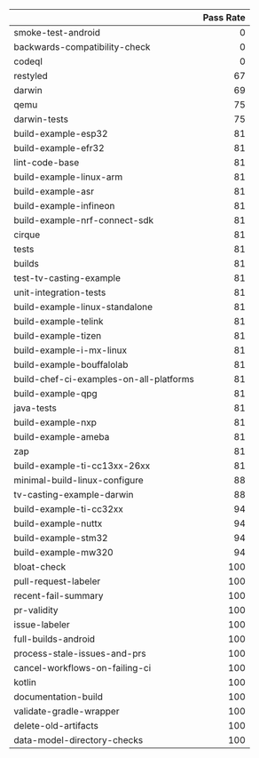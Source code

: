 |                                         |   Pass Rate |
|:----------------------------------------|------------:|
| smoke-test-android                      |           0 |
| backwards-compatibility-check           |           0 |
| codeql                                  |           0 |
| restyled                                |          67 |
| darwin                                  |          69 |
| qemu                                    |          75 |
| darwin-tests                            |          75 |
| build-example-esp32                     |          81 |
| build-example-efr32                     |          81 |
| lint-code-base                          |          81 |
| build-example-linux-arm                 |          81 |
| build-example-asr                       |          81 |
| build-example-infineon                  |          81 |
| build-example-nrf-connect-sdk           |          81 |
| cirque                                  |          81 |
| tests                                   |          81 |
| builds                                  |          81 |
| test-tv-casting-example                 |          81 |
| unit-integration-tests                  |          81 |
| build-example-linux-standalone          |          81 |
| build-example-telink                    |          81 |
| build-example-tizen                     |          81 |
| build-example-i-mx-linux                |          81 |
| build-example-bouffalolab               |          81 |
| build-chef-ci-examples-on-all-platforms |          81 |
| build-example-qpg                       |          81 |
| java-tests                              |          81 |
| build-example-nxp                       |          81 |
| build-example-ameba                     |          81 |
| zap                                     |          81 |
| build-example-ti-cc13xx-26xx            |          81 |
| minimal-build-linux-configure           |          88 |
| tv-casting-example-darwin               |          88 |
| build-example-ti-cc32xx                 |          94 |
| build-example-nuttx                     |          94 |
| build-example-stm32                     |          94 |
| build-example-mw320                     |          94 |
| bloat-check                             |         100 |
| pull-request-labeler                    |         100 |
| recent-fail-summary                     |         100 |
| pr-validity                             |         100 |
| issue-labeler                           |         100 |
| full-builds-android                     |         100 |
| process-stale-issues-and-prs            |         100 |
| cancel-workflows-on-failing-ci          |         100 |
| kotlin                                  |         100 |
| documentation-build                     |         100 |
| validate-gradle-wrapper                 |         100 |
| delete-old-artifacts                    |         100 |
| data-model-directory-checks             |         100 |